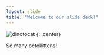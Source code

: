 ```yaml
---
layout: slide
title: "Welcome to our slide deck!"
---
```


![dinotocat](https://octodex.github.com/images/dinotocat.png)
{: .center}

So many octokittens!
